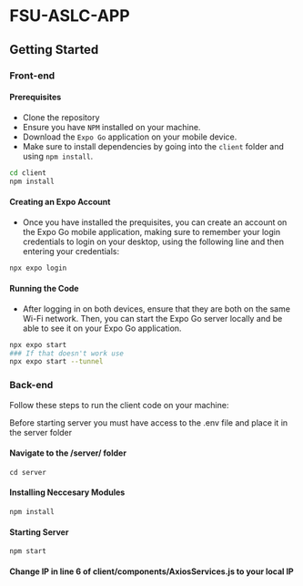 # FSU-ASLC-APP

## Getting Started

### Front-end


#### Prerequisites
- Clone the repository
- Ensure you have `NPM` installed on your machine.
- Download the `Expo Go` application on your mobile device.
- Make sure to install dependencies by going into the `client` folder and using `npm install`.

```bash
cd client
npm install
```

#### Creating an Expo Account
- Once you have installed the prequisites, you can create an account on the Expo Go mobile application, making sure to remember your login credentials to login on your desktop, using the following line and then entering your credentials:

```bash
npx expo login
```

#### Running the Code
- After logging in on both devices, ensure that they are both on the same Wi-Fi network. Then, you can start the Expo Go server locally and be able to see it on your Expo Go application.

```bash
npx expo start
### If that doesn't work use
npx expo start --tunnel
```

### Back-end
Follow these steps to run the client code on your machine:

Before starting server you must have access to the .env file and place it in the server folder 

#### Navigate to the /server/ folder
```
cd server

```
#### Installing Neccesary Modules
```
npm install
```

#### Starting Server
```
npm start
```

#### Change IP in line 6 of client/components/AxiosServices.js to your local IP
